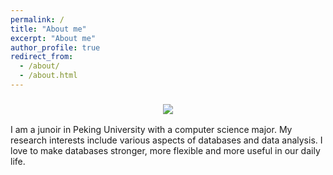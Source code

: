 ```yaml
---
permalink: /
title: "About me"
excerpt: "About me"
author_profile: true
redirect_from: 
  - /about/
  - /about.html
---
```


 <h3 style="text-align:center"><img src="https://lijinyang0228.github.io/photo.jpg"></h3>
 
 
I am a junoir in Peking University with a computer science major. My research interests include various aspects of databases and data analysis. I love to make databases stronger, more flexible and more useful in our daily life. 

